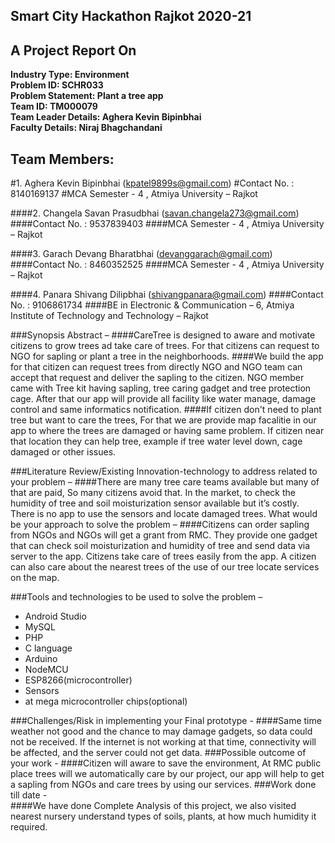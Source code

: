 Smart City Hackathon Rajkot 2020-21
---

A Project Report On
---

**Industry Type: Environment**  
**Problem ID:  SCHR033**  
**Problem Statement: Plant a tree app**  
**Team ID: TM000079**  
**Team Leader Details: Aghera Kevin Bipinbhai**  
**Faculty Details: Niraj Bhagchandani**  

Team Members:
---
#1.	Aghera Kevin Bipinbhai (kpatel9899s@gmail.com)
#Contact No. : 8140169137
#MCA Semester - 4 , Atmiya University – Rajkot

####2.	Changela Savan Prasudbhai (savan.changela273@gmail.com) 
####Contact No. : 9537839403
####MCA Semester - 4 , Atmiya University – Rajkot

####3.	Garach Devang Bharatbhai (devanggarach@gmail.com)
####Contact No. : 8460352525
####MCA Semester - 4 , Atmiya University – Rajkot

####4.	Panara Shivang Dilipbhai (shivangpanara@gmail.com)
####Contact No. : 9106861734
####BE in Electronic & Communication – 6, Atmiya Institute of Technology and Technology – Rajkot



###Synopsis Abstract –
####CareTree is designed to aware and motivate citizens to grow trees ad take care of trees. For that citizens can request to NGO for sapling or plant a tree in the neighborhoods.
####We build the app for that citizen can request trees from directly NGO and NGO team can accept that request and deliver the sapling to the citizen. 	NGO member came with Tree kit having sapling, tree caring gadget and tree protection cage. After that our app will provide all facility like water manage, damage control and same informatics notification.
####If citizen don't need to plant tree but want to care the trees, For that we are provide map facalitie in our app to where the trees are damaged or having same problem. If citizen near that location they can help tree, example if tree water level down, cage damaged or other issues.

###Literature Review/Existing Innovation-technology to address related to your problem –
####There are many tree care teams available but many of that are paid, So many citizens avoid that. In the market, to check the humidity of tree and soil moisturization sensor available but it’s costly. There is no app to use the sensors and locate damaged trees.
What would be your approach to solve the problem –
####Citizens can order sapling from NGOs and NGOs will get a grant from RMC. They provide one gadget that can check soil moisturization and humidity of tree and send data via server to the app. Citizens take care of trees easily from the app. A citizen can also care about the nearest trees of the use of our tree locate services on the map.

###Tools and technologies to be used to solve the problem –
*	Android Studio
*	MySQL
*	PHP
*	C language
*	Arduino
*	NodeMCU
*	ESP8266(microcontroller)
*	Sensors
*	at mega microcontroller chips(optional)

###Challenges/Risk in implementing your Final prototype - 
####Same time weather not good and the chance to may damage gadgets, so data could not be received. If the internet is not working at that time, connectivity will be affected, and the server could not get data.
###Possible outcome of your work - 
####Citizen will aware to save the environment, At RMC public place trees will we automatically care by our project, our app will help to get a sapling from NGOs and care trees by using our services.
###Work done till date - 	
####We have done Complete Analysis of this project, we also visited nearest nursery understand types of soils, plants, at how much humidity it required.



